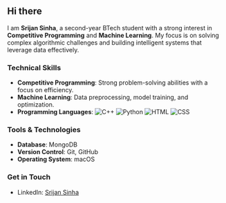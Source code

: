 ## Hi there

I am **Srijan Sinha**, a second-year BTech student with a strong interest in **Competitive Programming** and **Machine Learning**. My focus is on solving complex algorithmic challenges and building intelligent systems that leverage data effectively.

### Technical Skills
- **Competitive Programming**: Strong problem-solving abilities with a focus on efficiency.
- **Machine Learning**: Data preprocessing, model training, and optimization.
- **Programming Languages**: ![C++](https://img.shields.io/badge/C++-blue?style=for-the-badge&logo=c%2B%2B) ![Python](https://img.shields.io/badge/Python-yellow?style=for-the-badge&logo=python) ![HTML](https://img.shields.io/badge/HTML-orange?style=for-the-badge&logo=html5) ![CSS](https://img.shields.io/badge/CSS-blue?style=for-the-badge&logo=css3)

### Tools & Technologies
- **Database**: MongoDB
- **Version Control**: Git, GitHub
- **Operating System**: macOS

### Get in Touch
- LinkedIn: [Srijan Sinha](https://www.linkedin.com/in/srijan-sinha-6ab127290/)

